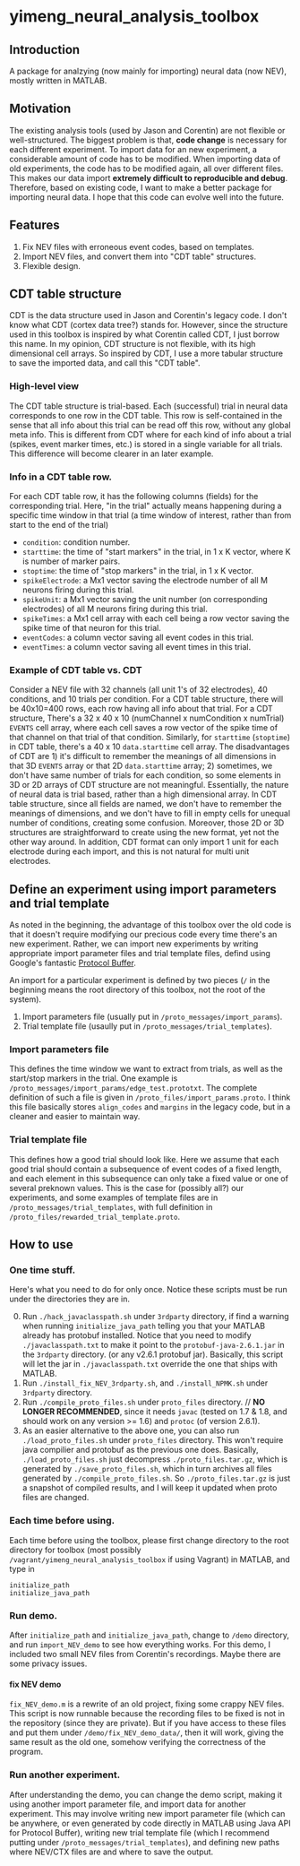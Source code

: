 yimeng_neural_analysis_toolbox
==============================


## Introduction
A package for analzying (now mainly for importing) neural data (now NEV), mostly written in MATLAB.

## Motivation

The existing analysis tools (used by Jason and Corentin) are not flexible or well-structured. The biggest problem is that, **code change** is necessary for each different experiment. To import data for an new experiment, a considerable amount of code has to be modified. When importing data of old experiments, the code has to be modified again, all over different files. This makes our data import **extremely difficult to reproducible and debug**. Therefore, based on existing code, I want to make a better package for importing neural data. I hope that this code can evolve well into the future.

## Features

1. Fix NEV files with erroneous event codes, based on templates.
2. Import NEV files, and convert them into "CDT table" structures.
3. Flexible design.

## CDT table structure

CDT is the data structure used in Jason and Corentin's legacy code. I don't know what CDT (cortex data tree?) stands for. However, since the structure used in this toolbox is inspired by what Corentin called CDT, I just borrow this name. In my opinion, CDT structure is not flexible, with its high dimensional cell arrays. So inspired by CDT, I use a more tabular structure to save the imported data, and call this "CDT table".

### High-level view

The CDT table structure is trial-based. Each (successful) trial in neural data corresponds to one row in the CDT table. This row is self-contained in the sense that all info about this trial can be read off this row, without any global meta info. This is different from CDT where for each kind of info about a trial (spikes, event marker times, etc.) is stored in a single variable for all trials. This difference will become clearer in an later example.

### Info in a CDT table row.
For each CDT table row, it has the following columns (fields) for the corresponding trial. Here, "in the trial" actually means happening during a specific time window in that trial (a time window of interest, rather than from start to the end of the trial)

* `condition`: condition number.
* `starttime`: the time of "start markers" in the trial, in 1 x K vector, where K is number of marker pairs.
* `stoptime`: the time of "stop markers" in the trial, in 1 x K vector.
* `spikeElectrode`: a Mx1 vector saving the electrode number of all M neurons firing during this trial.
* `spikeUnit`: a Mx1 vector saving the unit number (on corresponding electrodes) of all M neurons firing during this trial.
* `spikeTimes`: a Mx1 cell array with each cell being a row vector saving the spike time of that neuron for this trial.
* `eventCodes`: a column vector saving all event codes in this trial.
* `eventTimes`: a column vector saving all event times in this trial.

### Example of CDT table vs. CDT

Consider a NEV file with 32 channels (all unit 1's of 32 electrodes), 40 conditions, and 10 trials per condition. For a CDT table structure, there will be 40x10=400 rows, each row having all info about that trial. For a CDT structure, There's a 32 x 40 x 10 (numChannel x numCondition x numTrial) `EVENTS` cell array, where each cell saves a row vector of the spike time of that channel on that trial of that condition. Similarly, for `starttime` (`stoptime`) in CDT table, there's a 40 x 10 `data.starttime` cell array. The disadvantages of CDT are 1) it's difficult to remember the meanings of all dimensions in that 3D `EVENTS` array or that 2D `data.starttime` array; 2) sometimes, we don't have same number of trials for each condition, so some elements in 3D or 2D arrays of CDT structure are not meaningful. Essentially, the nature of neural data is trial based, rather than a high dimensional array. In CDT table structure, since all fields are named, we don't have to remember the meanings of dimensions, and we don't have to fill in empty cells for unequal number of conditions, creating some confusion. Moreover, those 2D or 3D structures are straightforward to create using the new format, yet not the other way around. In addition, CDT format can only import 1 unit for each electrode during each import, and this is not natural for multi unit electrodes.

## Define an experiment using import parameters and trial template

As noted in the beginning, the advantage of this toolbox over the old code is that it doesn't require modifying our precious code every time there's an new experiment. Rather, we can import new experiments by writing appropriate import parameter files and trial template files, defind using Google's fantastic [Protocol Buffer](https://developers.google.com/protocol-buffers/).

An import for a particular experiment is defined by two pieces (`/` in the beginning means the root directory of this toolbox, not the root of the system). 

1. Import parameters file (usually put in `/proto_messages/import_params`). 
2. Trial template file (usaully put in `/proto_messages/trial_templates`).

### Import parameters file

This defines the time window we want to extract from trials, as well as the start/stop markers in the trial. One example is `/proto_messages/import_params/edge_test.prototxt`. The complete definition of such a file is given in `/proto_files/import_params.proto`. I think this file basically stores `align_codes` and `margins` in the legacy code, but in a cleaner and easier to maintain way.

### Trial template file

This defines how a good trial should look like. Here we assume that each good trial should contain a subsequence of event codes of a fixed length, and each element in this subsequence can only take a fixed value or one of several preknown values. This is the case for (possibly all?) our experiments, and some examples of template files are in `/proto_messages/trial_templates`, with full definition in `/proto_files/rewarded_trial_template.proto`.

## How to use

### One time stuff.

Here's what you need to do for only once. Notice these scripts must be run under the directories they are in.

0. Run `./hack_javaclasspath.sh` under `3rdparty` directory, if find a warning when running `initialize_java_path` telling you that your MATLAB already has protobuf installed. Notice that you need to modify `./javaclasspath.txt` to make it point to the `protobuf-java-2.6.1.jar` in the `3rdparty` directory. (or any v2.6.1 protobuf jar). Basically, this script will let the jar in `./javaclasspath.txt` override the one that ships with MATLAB.
1. Run `./install_fix_NEV_3rdparty.sh`, and `./install_NPMK.sh` under `3rdparty` directory.
2. Run `./compile_proto_files.sh` under `proto_files` directory. // **NO LONGER RECOMMENDED**, since it needs `javac` (tested on 1.7 & 1.8, and should work on any version >= 1.6) and `protoc` (of version 2.6.1).
3. As an easier alternative to the above one, you can also run `./load_proto_files.sh` under `proto_files` directory. This won't require java compilier and protobuf as the previous one does. Basically, `./load_proto_files.sh` just decompress `./proto_files.tar.gz`, which is generated by `./save_proto_files.sh`, which in turn archives all files generated by `./compile_proto_files.sh`. So `./proto_files.tar.gz` is just a snapshot of compiled results, and I will keep it updated when proto files are changed.

### Each time before using.

Each time before using the toolbox, please first change directory to the root directory for toolbox (most possibly `/vagrant/yimeng_neural_analysis_toolbox` if using Vagrant) in MATLAB, and type in

    initialize_path
    initialize_java_path

### Run demo.

After `initialize_path` and `initialize_java_path`, change to `/demo` directory, and run `import_NEV_demo` to see how everything works. For this demo, I included two small NEV files from Corentin's recordings. Maybe there are some privacy issues.

#### fix NEV demo
`fix_NEV_demo.m` is a rewrite of an old project, fixing some crappy NEV files. This script is now runnable because the recording files to be fixed is not in the repository (since they are private). But if you have access to these files and put them under `/demo/fix_NEV_demo_data/`, then it will work, giving the same result as the old one, somehow verifying the correctness of the program.

### Run another experiment.

After understanding the demo, you can change the demo script, making it using another import parameter file, and import data for another experiment. This may involve writing new import parameter file (which can be anywhere, or even generated by code directly in MATLAB using Java API for Protocol Buffer), writing new trial template file (which I recommend putting under `/proto_messages/trial_templates`), and defining new paths where NEV/CTX files are and where to save the output.
